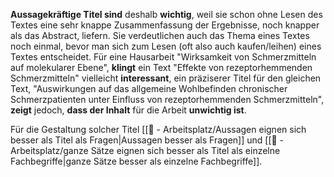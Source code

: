 **Aussagekräftige Titel sind** deshalb **wichtig**, weil sie schon ohne Lesen des Textes eine sehr knappe Zusammenfassung der Ergebnisse, noch knapper als das Abstract, liefern. Sie verdeutlichen auch das Thema eines Textes noch einmal, bevor man sich zum Lesen (oft also auch kaufen/leihen) eines Textes entscheidet. Für eine Hausarbeit "Wirksamkeit von Schmerzmitteln auf molekularer Ebene", **klingt** ein Text "Effekte von rezeptorhemmenden Schmerzmitteln" vielleicht **interessant**, ein präziserer Titel für den gleichen Text, "Auswirkungen auf das allgemeine Wohlbefinden chronischer Schmerzpatienten unter Einfluss von rezeptorhemmenden Schmerzmitteln", **zeigt** jedoch, **dass der Inhalt** für die Arbeit **unwichtig ist**.

Für die Gestaltung solcher Titel [[📝 - Arbeitsplatz/Aussagen eignen sich besser als Titel als Fragen|Aussagen besser als Fragen]] und [[📝 - Arbeitsplatz/ganze Sätze eignen sich besser als Titel als einzelne Fachbegriffe|ganze Sätze besser als einzelne Fachbegriffe]].